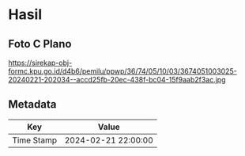 # Hasil

## Foto C Plano

https://sirekap-obj-formc.kpu.go.id/d4b6/pemilu/ppwp/36/74/05/10/03/3674051003025-20240221-202034--accd25fb-20ec-438f-bc04-15f9aab2f3ac.jpg


## Metadata

| Key        | Value               |
| ---------- | ------------------- |
| Time Stamp | 2024-02-21 22:00:00 |




